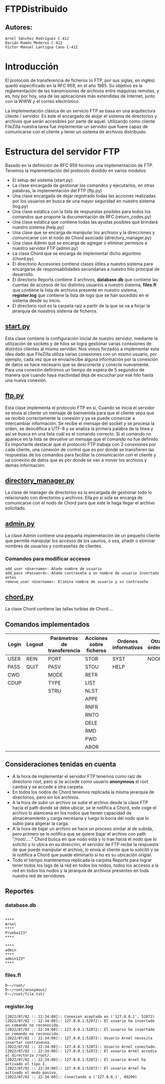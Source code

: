# **FTPDistribuido**
## **Autores:**
    Arnel Sánchez Rodríguez C-412
    Darián Ramón Mederos C-412
    Víctor Manuel Lantigua Cano C-412

# **Introducción**
El protocolo de transferencia de ficheros (o FTP, por sus siglas, en inglés) quedó especificado en la RFC 959, en el año 1985. Su objetivo es la reglamentación de las transmisiones de archivos entre máquinas remotas, y es, hoy por hoy, una de las aplicaciones más extendidas de Internet, junto con la WWW y el correo electrónico. 

La implementación clásica de un servicio FTP se basa en una arquitectura cliente / servidor. Es éste el encargado de alojar el sistema de directorios y archivos que serán accesibles por parte de aquel. Utilizando como cliente FileZilla nuestra tarea fue implementar un servidor que fuere capaz de comunicarse con el cliente y tener un sistema de archivos distribuido.

# **Estructura del servidor FTP**
Basado en la definición de RFC 959 hicimos una implementación de FTP. Tenemos la implementación del protocolo dividido en varios módulos:

* El setup del sistema (start.py)
* La clase encargada de gestionar los comandos y ejecutarlos, en otras palabras, la implementación del FTP (ftp.py)
* Una clase encargada de dejar registrado todas las acciones realizadas por los usuarios en busca de una mayor seguridad en nuestro sistema (log.py)
* Una clase estática con la lista de respuestas posibles para todos los comandos que propone la documentación de RFC (return_codes.py)
* Una clase estática que contiene todas las ayudas posibles que brindará nuestro sistema (help.py)
* Una clase que se encarga de manipular los archivos y la direcciones y comunicarse con el nodo de Chord asociado (directory_manager.py)
* Una clase Admin que se encarga de agregar o eliminar permisos a nuestro servidor FTP (admin.py)
* La clase Chord que se encarga de implementar dicho algoritmo (chord.py).
* El directorio Accesories contiene clases útiles a nuestro sistema para encargarse de responsabilidades secundarias a nuestro hilo principal de desarrollo.
* El directorio Reports contiene 3 archivos, **database.db** que contiene las cuentas de accesos de los distintos usuarios a nuestro sistema, **files.fl** que contiene la lista de archivos presente en nuestro sistema, **register.log** que contiene la lista de logs que se han sucedido en el sistema  desde su inicio.
* El directorio root es la carpeta raíz a partir de la que se va a forjar la jerarquía de nuestros sistema de ficheros.

## **[start.py](https://github.com/Distributed-FTP/FTPDistribuido/blob/master/Proyecto/start.py)**
Esta clase contiene la configuración inicial de nuestro servidor, mediante la utilización de sockets y de hilos se logra gestionar varias conexiones de distintos clientes al mismo servidor. Nos vimos forzados a implementar esta idea dado que FileZilla utiliza varias conexiones con un mismo usuario, por ejemplo, cada vez que se envía/recibe alguna información por la conexción de datos se hace necesario que se desconecte y conecte nuevamente. Para una conexión definimos un tiempo de espera de 5 segundos de manera que cuando haya inactividad deja de escuchar por ese hilo hasta una nueva conexión.

## **[ftp.py](https://github.com/Distributed-FTP/FTPDistribuido/blob/master/Proyecto/ftp.py)**
Esta clase implementa el protocolo FTP en sí, Cuando se inicia el servidor se envía al cliente un mensaje de bienvenida para que el cliente sepa que se recibió correctamente la conexión y ya se puede comenzar a intercambiar información. Se recibe el mensaje del socket y se procesa la orden, se deocdifica a UTF-8 y se analiza la primera palabra de la línea y así se busca en una lista cuál es el comando correcto. Si el comando no aparece en la lista se devuelve un mensaje que el comando no fue definido. Es importante destacar que el protocolo FTP trabaja con 2 conexiones por cada cliente, una conexión de control que es por donde se transfieren las respuestas de los comandos para facilitar la comunicación con el cliente y ua conexión de datos que es por donde se van a mover los archivos y demás información.

## **[directory_manager.py](https://github.com/Distributed-FTP/FTPDistribuido/blob/master/Proyecto/directory_manager.py)**
La clase de manager de directorios es la encargada de gestionar todo lo relacionado con directorios y archivos. Ella po sí sola se encarga de comunicarse con el nodo de Chord para que este le haga llegar el archivo solicitado.

## **[admin.py](https://github.com/Distributed-FTP/FTPDistribuido/blob/master/Proyecto/admin.py)**
La clase Admin contiene una pequeña implemetación de un pequeño cliente que permite manipular los accesos de los uaurios, o sea, añadir o eliminar nombres de usuarios y contraseñas de clientes.

### Comandos para modificar accesos
```
add_user <Username>: Añade nombre de usuario
add_pass <Password>: Añade contraseña a un nombre de usuario insertado antes
remove_user <Username>: Elimina nombre de usuario y su contraseña
```

## **[chord.py](https://github.com/Distributed-FTP/FTPDistribuido/blob/master/Proyecto/chord.py)**
La clase Chord contiene las tallas turbias de Chord....

## **Comandos implementados**
Login | Logout | Parámetros de transferencia | Acciones sobre ficheros | Ordenes informativas | Otras órdenes
---------|----------|---------|---------|---------|---------|
 USER | REIN | PORT | STOR | SYST | NOOP |
 PASS | QUIT | PASV | STOU | HELP |      |
 CWD  |      | MODE | RETR |      |      |
 CDUP |      | TYPE | LIST |      |      |
|     |      | STRU | NLST |      |      |
|     |      |      | APPE |      |      |
|     |      |      | RNFR |      |      |
|     |      |      | RNTO |      |      |
|     |      |      | DELE |      |      |
|     |      |      | RMD  |      |      |
|     |      |      | PWD  |      |      |
|     |      |      | ABOR |      |      |

## **Consideraciones tenidas en cuenta**
* A la hora de implementar el servidor FTP tenemos como raíz de directorio root, pero si se accede como usuario **anonymous** el root cambia y se accede a otra carpeta.
* En todos los nodos de Chord tenemos replicada la misma jerarquía de directorios, pero sin los archivos.
* A la hora de subir un archivo se sube el archivo desde la clase FTP hacia el path donde se debe ubicar, se le notifica a Chord, este coge el archivo lo alamcena en los nodos que tienen capacidad de almacenamiento y carga necesaria y luego lo borra del nodo que lo subió para aligerar la carga.
* A la hora de bajar un archivo se hace un proceso similar al de subida, pero primero se le notifica que se quiere bajar el archivo con path "/root/....." Chord busca en que nodo está y lo trae hacia el nodo que lo solicitó y lo ubica en su dirección, el servidor de FTP recbe la respuesta de que puede manipular el archivo, lo envía al cliente que lo solicitó y se le notifica a Chord que puede eliminarlo si no es su ubicación origial.
* Todo el tiempo mantenemos replicada la carpeta Reports para lograr tener todos los logs de la red en todos los nodos, todos los accesos a la red en todos los nodos y la jerarquía de archivos presentes en toda nuestra red de servidores.

## **Reportes**

### database.db
```

****
Arnel
****
Prueba123*
****

****
admin
****
admin123*
****

```

### files.fl
```
D~~/root/
D~~/root/anonymous/
F~~/root/file.txt/
```

### register.log
```
[2022/07/02 :: 22:34:00]:: Conexion aceptada en ('127.0.0.1', 52872)
[2022/07/02 :: 22:34:00]:: 127.0.0.1:52872:: El usuario ha insertado un comando no reconocido.
[2022/07/02 :: 22:34:00]:: 127.0.0.1:52872:: El usuario ha insertado un comando no reconocido.
[2022/07/02 :: 22:34:00]:: 127.0.0.1:52872:: Usuario Arnel necesita insertar contrasenna.
[2022/07/02 :: 22:34:00]:: 127.0.0.1:52872:: Usuario Arnel conectado.
[2022/07/02 :: 22:34:00]:: 127.0.0.1:52872:: El usuario Arnel accedio al directorio /root/.
[2022/07/02 :: 22:34:00]:: 127.0.0.1:52872:: El usuario Arnel ha activado el tipo I.
[2022/07/02 :: 22:34:00]:: 127.0.0.1:52872:: El usuario Arnel ha activado el modo pasivo.
[2022/07/02 :: 22:34:00]:: Conectando a ('127.0.0.1', 49299)
```

